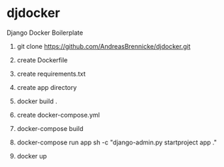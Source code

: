 # djdocker
Django Docker Boilerplate

1) git clone https://github.com/AndreasBrennicke/djdocker.git

2) create Dockerfile

3) create requirements.txt

4) create app directory

5) docker build .

6) create docker-compose.yml

7) docker-compose build

8) docker-compose run app sh -c "django-admin.py startproject app ."

9) docker up